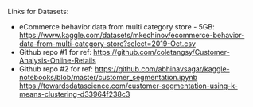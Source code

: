 Links for Datasets:
- eCommerce behavior data from multi category store - 5GB:
  https://www.kaggle.com/datasets/mkechinov/ecommerce-behavior-data-from-multi-category-store?select=2019-Oct.csv
- Github repo #1 for ref:
  https://github.com/coletangsy/Customer-Analysis-Online-Retails
- Github repo #2 for ref:
  https://github.com/abhinavsagar/kaggle-notebooks/blob/master/customer_segmentation.ipynb
  https://towardsdatascience.com/customer-segmentation-using-k-means-clustering-d33964f238c3 
